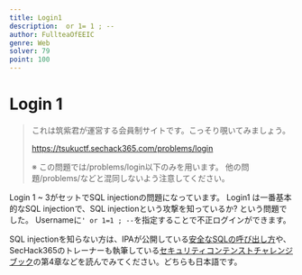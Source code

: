 ```yaml
---
title: Login1
description:  or 1= 1 ; --
author: FullteaOfEEIC
genre: Web
solver: 79
point: 100
---
```


# Login 1

> これは筑紫君が運営する会員制サイトです。こっそり覗いてみましょう。
>
> https://tsukuctf.sechack365.com/problems/login
>
> ※ この問題では/problems/login以下のみを用います。 他の問題/problems/<name>などと混同しないよう注意してください。

Login 1 ~ 3がセットでSQL injectionの問題になっています。
Login1 は一番基本的なSQL injectionで、SQL injectionという攻撃を知っているか? という問題でした。
Usernameに``` ' or 1=1 ; -- ```を指定することで不正ログインができます。

SQL injectionを知らない方は、IPAが公開している[安全なSQLの呼び出し方](https://www.ipa.go.jp/files/000017320.pdf)や、SecHack365のトレーナーも執筆している[セキュリティコンテンストチャレンジブック](https://book.mynavi.jp/ec/products/detail/id=42421)の第4章などを読んでみてください。どちらも日本語です。